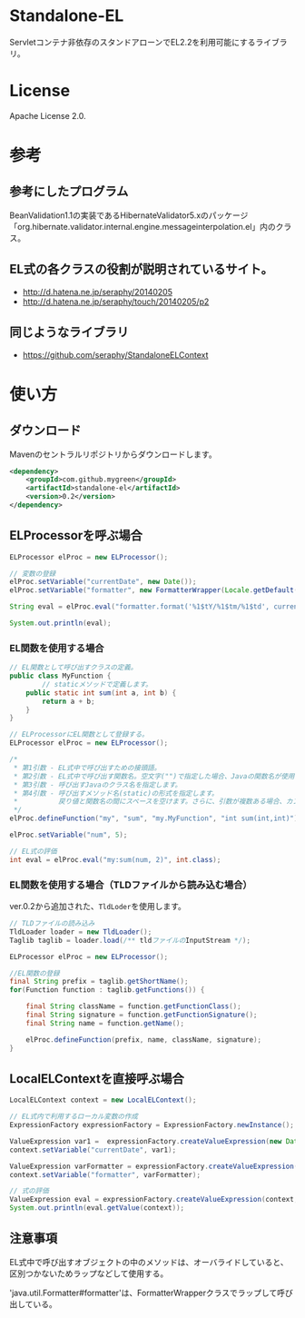 
# Standalone-EL

Servletコンテナ非依存のスタンドアローンでEL2.2を利用可能にするライブラリ。

# License
Apache License 2.0.

# 参考

## 参考にしたプログラム
BeanValidation1.1の実装であるHibernateValidator5.xのパッケージ「org.hibernate.validator.internal.engine.messageinterpolation.el」内のクラス。

## EL式の各クラスの役割が説明されているサイト。
- http://d.hatena.ne.jp/seraphy/20140205
- http://d.hatena.ne.jp/seraphy/touch/20140205/p2

## 同じようなライブラリ
- https://github.com/seraphy/StandaloneELContext


# 使い方

## ダウンロード
Mavenのセントラルリポジトリからダウンロードします。

```xml
<dependency>
    <groupId>com.github.mygreen</groupId>
    <artifactId>standalone-el</artifactId>
    <version>0.2</version>
</dependency>
```

## ELProcessorを呼ぶ場合

```java
ELProcessor elProc = new ELProcessor();

// 変数の登録
elProc.setVariable("currentDate", new Date());
elProc.setVariable("formatter", new FormatterWrapper(Locale.getDefault()));

String eval = elProc.eval("formatter.format('%1$tY/%1$tm/%1$td', currentDate)", String.class);

System.out.println(eval);
```

### EL関数を使用する場合
```java
// EL関数として呼び出すクラスの定義。
public class MyFunction {
        // staticメソッドで定義します。
    public static int sum(int a, int b) {
        return a + b;
    }
}

// ELProcessorにEL関数として登録する。
ELProcessor elProc = new ELProcessor();

/*
 * 第1引数 - EL式中で呼び出すための接頭語。
 * 第2引数 - EL式中で呼び出す関数名。空文字("")で指定した場合、Javaの関数名が使用されます。
 * 第3引数 - 呼び出すJavaのクラス名を指定します。
 * 第4引数 - 呼び出すメソッド名(static)の形式を指定します。
 *          戻り値と関数名の間にスペースを空けます。さらに、引数が複数ある場合、カンマで区切ります。その際にスペースは空けないようにします。
 */
elProc.defineFunction("my", "sum", "my.MyFunction", "int sum(int,int)");

elProc.setVariable("num", 5);

// EL式の評価
int eval = elProc.eval("my:sum(num, 2)", int.class);

```

### EL関数を使用する場合（TLDファイルから読み込む場合）
ver.0.2から追加された、``TldLoder``を使用します。

```java
// TLDファイルの読み込み
TldLoader loader = new TldLoader();
Taglib taglib = loader.load(/** tldファイルのInputStream */);

ELProcessor elProc = new ELProcessor();

//EL関数の登録
final String prefix = taglib.getShortName();
for(Function function : taglib.getFunctions()) {

    final String className = function.getFunctionClass();
    final String signature = function.getFunctionSignature();
    final String name = function.getName();

    elProc.defineFunction(prefix, name, className, signature);
}

```


## LocalELContextを直接呼ぶ場合

```java
LocalELContext context = new LocalELContext();

// EL式内で利用するローカル変数の作成
ExpressionFactory expressionFactory = ExpressionFactory.newInstance();

ValueExpression var1 =  expressionFactory.createValueExpression(new Date(), Date.class);
context.setVariable("currentDate", var1);

ValueExpression varFormatter = expressionFactory.createValueExpression(new FormatterWrapper(Locale.getDefault()), FormatterWrapper.class);
context.setVariable("formatter", varFormatter);

// 式の評価
ValueExpression eval = expressionFactory.createValueExpression(context, "${formatter.format('%1$tY/%1$tm/%1$td%n', currentDate)}", String.class);
System.out.println(eval.getValue(context));

```

## 注意事項

EL式中で呼び出すオブジェクトの中のメソッドは、オーバライドしていると、区別つかないためラップなどして使用する。

'java.util.Formatter#formatter'は、FormatterWrapperクラスでラップして呼び出している。

